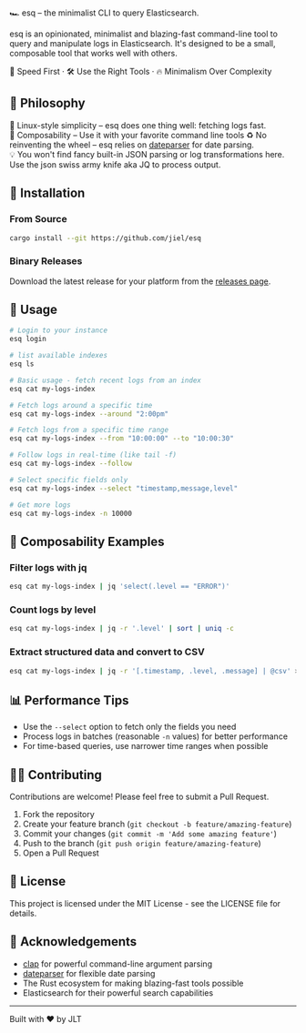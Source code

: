 🏎️ esq – the minimalist CLI to query Elasticsearch.

esq is an opinionated, minimalist and blazing-fast command-line tool to query and manipulate logs in Elasticsearch. It's designed to be a small, composable tool that works well with others.

🚀 Speed First · 🛠 Use the Right Tools · 🔥 Minimalism Over Complexity

## 🎯 Philosophy

🐧 Linux-style simplicity – esq does one thing well: fetching logs fast.  
🔗 Composability – Use it with your favorite command line tools
♻️ No reinventing the wheel – esq relies on [dateparser](https://docs.rs/dateparser/latest/dateparser/) for date parsing.  
💡 You won't find fancy built-in JSON parsing or log transformations here. Use the json swiss army knife aka JQ to process output.  

## 🚀 Installation

### From Source
```bash
cargo install --git https://github.com/jiel/esq
```

### Binary Releases
Download the latest release for your platform from the [releases page](https://github.com/jiel/esq/releases).

## 📝 Usage

```bash
# Login to your instance
esq login

# list available indexes
esq ls

# Basic usage - fetch recent logs from an index
esq cat my-logs-index

# Fetch logs around a specific time
esq cat my-logs-index --around "2:00pm"

# Fetch logs from a specific time range
esq cat my-logs-index --from "10:00:00" --to "10:00:30"

# Follow logs in real-time (like tail -f)
esq cat my-logs-index --follow

# Select specific fields only
esq cat my-logs-index --select "timestamp,message,level"

# Get more logs
esq cat my-logs-index -n 10000
```

## 🔄 Composability Examples

### Filter logs with jq
```bash
esq cat my-logs-index | jq 'select(.level == "ERROR")'
```

### Count logs by level
```bash
esq cat my-logs-index | jq -r '.level' | sort | uniq -c
```

### Extract structured data and convert to CSV
```bash
esq cat my-logs-index | jq -r '[.timestamp, .level, .message] | @csv' > logs.csv
```


## 📊 Performance Tips

- Use the `--select` option to fetch only the fields you need
- Process logs in batches (reasonable `-n` values) for better performance
- For time-based queries, use narrower time ranges when possible

## 👨‍💻 Contributing

Contributions are welcome! Please feel free to submit a Pull Request.

1. Fork the repository
2. Create your feature branch (`git checkout -b feature/amazing-feature`)
3. Commit your changes (`git commit -m 'Add some amazing feature'`)
4. Push to the branch (`git push origin feature/amazing-feature`)
5. Open a Pull Request

## 📄 License

This project is licensed under the MIT License - see the LICENSE file for details.

## 🙏 Acknowledgements

- [clap](https://github.com/clap-rs/clap) for powerful command-line argument parsing
- [dateparser](https://docs.rs/dateparser/latest/dateparser/) for flexible date parsing
- The Rust ecosystem for making blazing-fast tools possible
- Elasticsearch for their powerful search capabilities

---

Built with ❤️ by JLT
